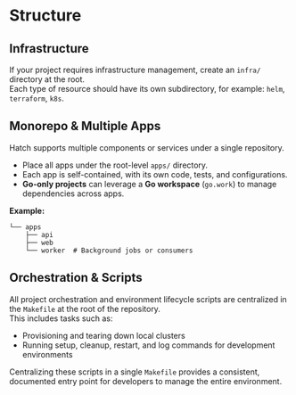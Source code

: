 # Structure

## Infrastructure

If your project requires infrastructure management, create an `infra/` directory at the root.  
Each type of resource should have its own subdirectory, for example: `helm`, `terraform`, `k8s`.  

## Monorepo & Multiple Apps

Hatch supports multiple components or services under a single repository.  

- Place all apps under the root-level `apps/` directory.  
- Each app is self-contained, with its own code, tests, and configurations.  
- **Go-only projects** can leverage a **Go workspace** (`go.work`) to manage dependencies across apps.  

**Example:**

```
└── apps
    ├── api     
    ├── web     
    └── worker  # Background jobs or consumers
```

## Orchestration & Scripts

All project orchestration and environment lifecycle scripts are centralized in the `Makefile` at the root of the repository.  
This includes tasks such as:  

- Provisioning and tearing down local clusters
- Running setup, cleanup, restart, and log commands for development environments  

Centralizing these scripts in a single `Makefile` provides a consistent, documented entry point for developers to manage the entire environment.